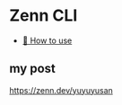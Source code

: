 # Zenn CLI

* [📘 How to use](https://zenn.dev/zenn/articles/zenn-cli-guide)

## my post

https://zenn.dev/yuyuyusan
